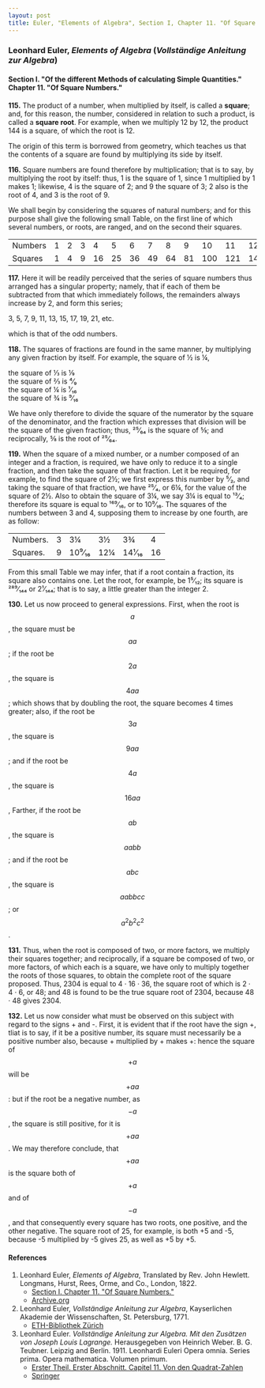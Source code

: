 ```yaml
---
layout: post
title: Euler, "Elements of Algebra", Section I, Chapter 11. "Of Square Numbers."
---
```


### Leonhard Euler, *Elements of Algebra* (*Vollständige Anleitung zur Algebra*)

#### Section I. "Of the different Methods of calculating Simple Quantities." Chapter 11. "Of Square Numbers."

**115.** The product of a number, when multiplied by
itself, is called a **square**; and, for this reason, the number,
considered in relation to such a product, is called a **square
root**. For example, when we multiply 12 by 12, the product
144 is a square, of which the root is 12.

The origin of this term is borrowed from geometry, which
teaches us that the contents of a square are found by multiplying its side by itself.

**116.** Square numbers are found therefore by multiplication;
that is to say, by multiplying the root by itself: thus,
1 is the square of 1, since 1 multiplied by 1 makes 1; likewise,
4 is the square of 2; and 9 the square of 3; 2 also is
the root of 4, and 3 is the root of 9.

We shall begin by considering the squares of natural
numbers; and for this purpose shall give the following small
Table, on the first line of which several numbers, or roots,
are ranged, and on the second their squares.

<table>
  <tr>
    <td>Numbers</td>
    <td>1</td>
    <td>2</td>
    <td>3</td>
    <td>4</td>
    <td>5</td>
    <td>6</td>
    <td>7</td>
    <td>8</td>
    <td>9</td>
    <td>10</td>
    <td>11</td>
    <td>12</td>
    <td>13</td>
  </tr>
  <tr>
    <td>Squares</td>
    <td>1</td>
    <td>4</td>
    <td>9</td>
    <td>16</td>
    <td>25</td>
    <td>36</td>
    <td>49</td>
    <td>64</td>
    <td>81</td>
    <td>100</td>
    <td>121</td>
    <td>144</td>
    <td>169</td>
  </tr>
</table>

**117.** Here it will be readily perceived that the series of
square numbers thus arranged has a singular property;
namely, that if each of them be subtracted from that which
immediately follows, the remainders always increase by 2,
and form this series;

3, 5, 7, 9, 11, 13, 15, 17, 19, 21, etc.

which is that of the odd numbers.

**118.** The squares of fractions are found in the same
manner, by multiplying any given fraction by itself. For
example, the square of ½ is ¼,

the square of ⅓ is ⅑  
the square of ⅔ is ⁴⁄₉  
the square of ¼ is ¹⁄₁₆  
the square of ¾ is ⁹⁄₁₆

We have only therefore to divide the square of the
numerator by the square of the denominator, and the
fraction which expresses that division will be the square of
the given fraction; thus, ²⁵⁄₆₄ is the square of ⅝; and reciprocally,
⅝ is the root of ²⁵⁄₆₄.

**119.** When the square of a mixed number, or a number
composed of an integer and a fraction, is required, we have
only to reduce it to a single fraction, and then take the
square of that fraction. Let it be required, for example, to
find the square of 2½; we first express this number by ⁵⁄₂,
and taking the square of that fraction, we have ²⁵⁄₄, or 6¼,
for the value of the square of 2½. Also to obtain the square
of 3¼, we say 3¼ is equal to ¹³⁄₄; therefore its square is equal
to ¹⁶⁹⁄₁₆, or to 10⁹⁄₁₆. The squares of the numbers between
3 and 4, supposing them to increase by one fourth, are as
follow:

<table>
  <tr>
    <td>Numbers.</td>
    <td>3</td>
    <td>3¼</td>
    <td>3½</td>
    <td>3¾</td>
    <td>4</td>
  </tr>
  <tr>
    <td>Squares.</td>
    <td>9</td>
    <td>10⁹⁄₁₆</td>
    <td>12¼</td>
    <td>14¹⁄₁₆</td>
    <td>16</td>
  </tr>
</table>

From this small Table we may infer, that if a root contain
a fraction, its square also contains one. Let the root, for
example, be 1⁵⁄₁₂; its square is ²⁸⁹⁄₁₄₄ or 2¹⁄₁₄₄; that is to say,
a little greater than the integer 2.

**130.** Let us now proceed to general expressions. First,
when the root is $$a$$, the square must be $$aa$$; if the root be
$$2a$$, the square is $$4aa$$; which shows that by doubling the
root, the square becomes 4 times greater; also, if the root
be $$3a$$, the square is $$9aa$$; and if the root be $$4a$$, the square
is $$16aa$$, Farther, if the root be $$ab$$, the square is $$aabb$$; and
if the root be $$abc$$, the square is $$aabbcc$$; or $$a^2b^2c^2$$.

**131.** Thus, when the root is composed of two, or more
factors, we multiply their squares together; and reciprocally,
if a square be composed of two, or more factors, of which
each is a square, we have only to multiply together the
roots of those squares, to obtain the complete root of the
square proposed. Thus, 2304 is equal to 4 · 16 · 36,
the square root of which is 2 · 4 · 6, or 48; and 48 is
found to be the true square root of 2304, because 48 · 48
gives 2304.

**132.** Let us now consider what must be observed on this
subject with regard to the signs + and -. First, it is
evident that if the root have the sign +, tliat is to say, if it
be a positive number, its square must necessarily be a positive
number also, because + multiplied by + makes +: hence
the square of $$+a$$ will be $$+aa$$: but if the root be a negative
number, as $$-a$$, the square is still positive, for it is $$+aa$$.
We may therefore conclude, that $$+aa$$ is the square both of
$$+a$$ and of $$-a$$, and that consequently every square has two
roots, one positive, and the other negative. The square root
of 25, for example, is both +5 and -5, because -5 multiplied by -5 gives 25,
as well as +5 by +5.

#### References

1. Leonhard Euler, *Elements of Algebra*, Translated by Rev. John Hewlett. Longmans, Hurst, Rees, Orme, and Co., London, 1822.
    - [Section I. Chapter 11. "Of Square Numbers."](/assets/euler/en/I-11.pdf)
    - [Archive.org](https://archive.org/details/elementsofalgebr00euleuoft/)
3. Leonhard Euler, *Vollständige Anleitung zur Algebra*, Kayserlichen Akademie der Wissenschaften, St. Petersburg, 1771.
    - [ETH-Bibliothek Zürich](https://doi.org/10.3931/e-rara-9093)
2. Leonhard Euler. *Vollständige Anleitung zur Algebra. Mit den Zusätzen von Joseph Louis Lagrange.* Herausgegeben von Heinrich Weber. B. G. Teubner. Leipzig and Berlin. 1911. Leonhardi Euleri Opera omnia. Series prima. Opera mathematica. Volumen primum.
    - [Erster Theil. Erster Abschnitt. Capitel 11. Von den Quadrat-Zahlen](/assets/euler/de/I-I-11.pdf)
    - [Springer](https://link.springer.com/book/9783764314002)